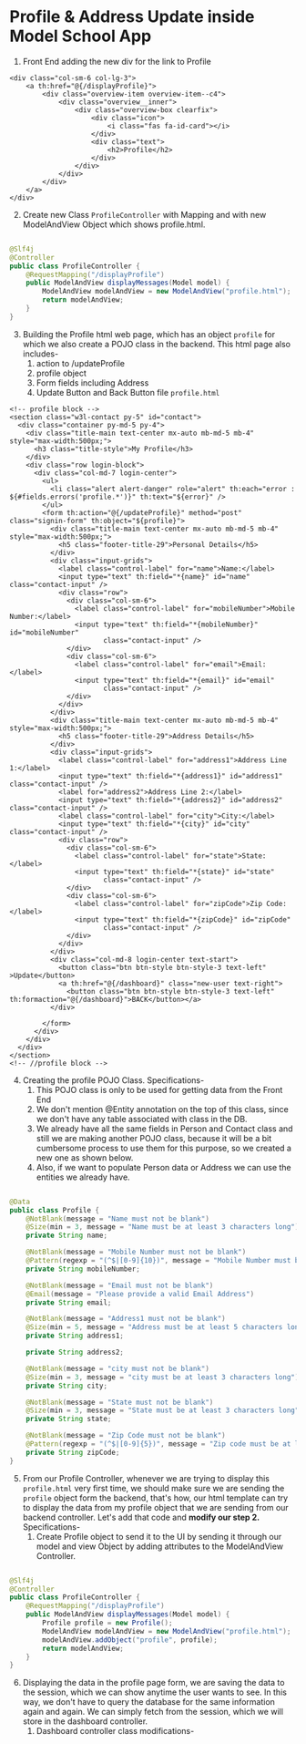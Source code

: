 # Profile & Address Update inside Model School App

1. Front End adding the new div for the link to Profile

````thymeleafexpressions
<div class="col-sm-6 col-lg-3">
    <a th:href="@{/displayProfile}">
        <div class="overview-item overview-item--c4">
            <div class="overview__inner">
                <div class="overview-box clearfix">
                    <div class="icon">
                        <i class="fas fa-id-card"></i>
                    </div>
                    <div class="text">
                        <h2>Profile</h2>
                    </div>
                </div>
            </div>
        </div>
    </a>
</div>
````

2. Create new Class ``ProfileController`` with Mapping and with new ModelAndView Object which shows profile.html.

````java

@Slf4j
@Controller
public class ProfileController {
    @RequestMapping("/displayProfile")
    public ModelAndView displayMessages(Model model) {
        ModelAndView modelAndView = new ModelAndView("profile.html");
        return modelAndView;
    }
}
````

3. Building the Profile html web page, which has an object ``profile`` for which we also create a POJO class in the
   backend. This html page also includes-
    1. action to /updateProfile
    2. profile object
    3. Form fields including Address
    4. Update Button and Back Button
       file ``profile.html``

````thymeleafexpressions
<!-- profile block -->
<section class="w3l-contact py-5" id="contact">
  <div class="container py-md-5 py-4">
    <div class="title-main text-center mx-auto mb-md-5 mb-4" style="max-width:500px;">
      <h3 class="title-style">My Profile</h3>
    </div>
    <div class="row login-block">
      <div class="col-md-7 login-center">
        <ul>
          <li class="alert alert-danger" role="alert" th:each="error : ${#fields.errors('profile.*')}" th:text="${error}" />
        </ul>
        <form th:action="@{/updateProfile}" method="post" class="signin-form" th:object="${profile}">
          <div class="title-main text-center mx-auto mb-md-5 mb-4" style="max-width:500px;">
            <h5 class="footer-title-29">Personal Details</h5>
          </div>
          <div class="input-grids">
            <label class="control-label" for="name">Name:</label>
            <input type="text" th:field="*{name}" id="name" class="contact-input" />
            <div class="row">
              <div class="col-sm-6">
                <label class="control-label" for="mobileNumber">Mobile Number:</label>
                <input type="text" th:field="*{mobileNumber}" id="mobileNumber"
                       class="contact-input" />
              </div>
              <div class="col-sm-6">
                <label class="control-label" for="email">Email:</label>
                <input type="text" th:field="*{email}" id="email"
                       class="contact-input" />
              </div>
            </div>
          </div>
          <div class="title-main text-center mx-auto mb-md-5 mb-4" style="max-width:500px;">
            <h5 class="footer-title-29">Address Details</h5>
          </div>
          <div class="input-grids">
            <label class="control-label" for="address1">Address Line 1:</label>
            <input type="text" th:field="*{address1}" id="address1" class="contact-input" />
            <label for="address2">Address Line 2:</label>
            <input type="text" th:field="*{address2}" id="address2" class="contact-input" />
            <label class="control-label" for="city">City:</label>
            <input type="text" th:field="*{city}" id="city" class="contact-input" />
            <div class="row">
              <div class="col-sm-6">
                <label class="control-label" for="state">State:</label>
                <input type="text" th:field="*{state}" id="state"
                       class="contact-input" />
              </div>
              <div class="col-sm-6">
                <label class="control-label" for="zipCode">Zip Code:</label>
                <input type="text" th:field="*{zipCode}" id="zipCode"
                       class="contact-input" />
              </div>
            </div>
          </div>
          <div class="col-md-8 login-center text-start">
            <button class="btn btn-style btn-style-3 text-left" >Update</button>
            <a th:href="@{/dashboard}" class="new-user text-right">
              <button class="btn btn-style btn-style-3 text-left" th:formaction="@{/dashboard}">BACK</button></a>
          </div>

        </form>
      </div>
    </div>
  </div>
</section>
<!-- //profile block -->
````

4. Creating the profile POJO Class. Specifications-
    1. This POJO class is only to be used for getting data from the Front End
    2. We don't mention @Entity annotation on the top of this class, since we don't have any table associated with class
       in the DB.
    3. We already have all the same fields in Person and Contact class and still we are making another POJO class,
       because it will be a bit cumbersome process to use them for this purpose, so we created a new one as shown below.
    4. Also, if we want to populate Person data or Address we can use the entities we already have.

````java

@Data
public class Profile {
    @NotBlank(message = "Name must not be blank")
    @Size(min = 3, message = "Name must be at least 3 characters long")
    private String name;

    @NotBlank(message = "Mobile Number must not be blank")
    @Pattern(regexp = "(^$|[0-9]{10})", message = "Mobile Number must be at 10 digits long")
    private String mobileNumber;

    @NotBlank(message = "Email must not be blank")
    @Email(message = "Please provide a valid Email Address")
    private String email;

    @NotBlank(message = "Address1 must not be blank")
    @Size(min = 5, message = "Address must be at least 5 characters long")
    private String address1;

    private String address2;

    @NotBlank(message = "city must not be blank")
    @Size(min = 3, message = "city must be at least 3 characters long")
    private String city;

    @NotBlank(message = "State must not be blank")
    @Size(min = 3, message = "State must be at least 3 characters long")
    private String state;

    @NotBlank(message = "Zip Code must not be blank")
    @Pattern(regexp = "(^$|[0-9]{5})", message = "Zip code must be at least 5 digits long")
    private String zipCode;
}
````

5. From our Profile Controller, whenever we are trying to display this ``profile.html`` very first time, we should make
   sure we are sending the ``profile`` object form the backend, that's how, our html template can try to display the
   data from my profile object that we are sending from our backend controller. Let's add that code and **modify our
   step
   2.** Specifications-
    1. Create Profile object to send it to the UI by sending it through our model and view Object by adding attributes
       to the ModelAndView Controller.

````java

@Slf4j
@Controller
public class ProfileController {
    @RequestMapping("/displayProfile")
    public ModelAndView displayMessages(Model model) {
        Profile profile = new Profile();
        ModelAndView modelAndView = new ModelAndView("profile.html");
        modelAndView.addObject("profile", profile);
        return modelAndView;
    }
}
````

6. Displaying the data in the profile page form, we are saving the data to the session, which we can show anytime the
   user wants to see. In this way, we don't have to query the database for the same information again and again. We can
   simply fetch from the session, which we will store in the dashboard controller. 
    1. Dashboard controller class modifications-





